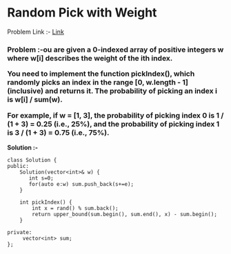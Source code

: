 # Random Pick with Weight

Problem Link :- [Link](https://leetcode.com/problems/random-pick-with-weight/)

<h3>
Problem :-ou are given a 0-indexed array of positive integers w where w[i] describes the weight of the ith index.

You need to implement the function pickIndex(), which randomly picks an index in the range [0, w.length - 1] (inclusive) and returns it. The probability of picking an index i is w[i] / sum(w).

For example, if w = [1, 3], the probability of picking index 0 is 1 / (1 + 3) = 0.25 (i.e., 25%), and the probability of picking index 1 is 3 / (1 + 3) = 0.75 (i.e., 75%).
  
</h3>


**Solution :-**
```
class Solution {
public:
    Solution(vector<int>& w) {
       int s=0; 
       for(auto e:w) sum.push_back(s+=e); 
    }
    
    int pickIndex() {
        int x = rand() % sum.back();
        return upper_bound(sum.begin(), sum.end(), x) - sum.begin();
    }
    
private:
     vector<int> sum;
};
```
